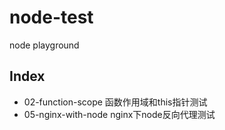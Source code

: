 # node-test
node playground

## Index
* 02-function-scope   函数作用域和this指针测试
* 05-nginx-with-node  nginx下node反向代理测试
